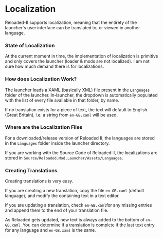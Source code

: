 # Localization

Reloaded-II supports localization, meaning that the entirety of the launcher's user interface can be translated to, or viewed in another language.

### State of Localization

At the current moment in time, the implementation of localization is primitive and only covers the launcher (loader & mods are not localized).  I am not sure how much demand there is for localizations.

### How does Localization Work?

The launcher loads a XAML (basically XML) file present in the `Languages` folder of the launcher. In-launcher, the dropdown is automatically populated with the list of every file available in that folder, by name.

If no translation exists for a piece of text, the text will default to English (Great Britain), i.e. a string from `en-GB.xaml` will be used.

### Where are the Localization Files 

For a downloaded/release version of Reloaded II, the languages are stored in the `Languages` folder inside the launcher directory.

If you are working with the Source Code of Reloaded II, the localizations are stored in `Source/Reloaded.Mod.Launcher/Assets/Languages`.

### Creating Translations

Creating translations is very easy.

If you are creating a new translation, copy the file `en-GB.xaml` (default language), and modify the containing text in a text editor.

If you are updating a translation, check `en-GB.xaml`for any missing entries and append them to the end of your translation file. 

As Reloaded gets updated, new text is always added to the bottom of  `en-GB.xaml`. You can determine if a translation is complete if the last text entry for any language and `en-GB.xaml` is the same.